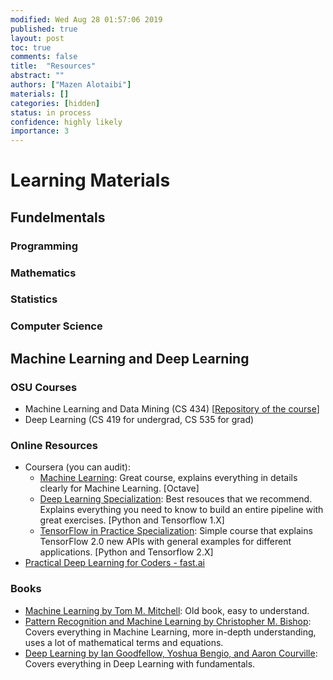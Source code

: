 ```yaml
---
modified: Wed Aug 28 01:57:06 2019
published: true
layout: post
toc: true
comments: false
title:  "Resources"
abstract: ""
authors: ["Mazen Alotaibi"]
materials: []
categories: [hidden]
status: in process
confidence: highly likely
importance: 3
---
```


# Learning Materials

## Fundelmentals

### Programming

### Mathematics

### Statistics

### Computer Science

## Machine Learning and Deep Learning

### OSU Courses

* Machine Learning and Data Mining (CS 434) [[Repository of the course](https://github.com/madebymaze/Machine-Learning)]
* Deep Learning (CS 419 for undergrad, CS 535 for grad)

### Online Resources

* Coursera (you can audit):
    * [Machine Learning](https://www.coursera.org/learn/machine-learning): Great course, explains everything in details clearly for Machine Learning. [Octave]
    * [Deep Learning Specialization](https://www.coursera.org/specializations/deep-learning): Best resouces that we recommend. Explains everything you need to know to build an entire pipeline with great exercises. [Python and Tensorflow 1.X]
    * [TensorFlow in Practice Specialization](https://www.coursera.org/specializations/tensorflow-in-practice): Simple course that explains TensorFlow 2.0 new APIs with general examples for different applications. [Python and Tensorflow 2.X]
* [Practical Deep Learning for Coders - fast.ai](https://course.fast.ai/)

### Books

* [Machine Learning by Tom M. Mitchell](https://www.amazon.com/Learning-McGraw-Hill-International-Editions-Computer/dp/0071154671/ref=sr_1_13?s=books&ie=UTF8&qid=1532029293&sr=1-13&keywords=Machine+Learning): Old book, easy to understand.
* [Pattern Recognition and Machine Learning by Christopher M. Bishop](https://www.amazon.com/Pattern-Recognition-Learning-Information-Statistics/dp/0387310738/ref=la_B001IGLMNY_1_1?s=books&ie=UTF8&qid=1532029340&sr=1-1): Covers everything in Machine Learning, more in-depth understanding, uses a lot of mathematical terms and equations.
* [Deep Learning by Ian Goodfellow, Yoshua Bengio, and Aaron Courville](https://www.amazon.com/Deep-Learning-Adaptive-Computation-Machine/dp/0262035618/ref=asap_bc?ie=UTF8): Covers everything in Deep Learning with fundamentals.